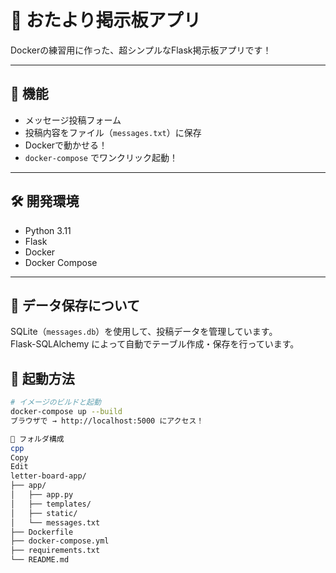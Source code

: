# 💌 おたより掲示板アプリ

Dockerの練習用に作った、超シンプルなFlask掲示板アプリです！

---

## 🌸 機能

- メッセージ投稿フォーム
- 投稿内容をファイル（`messages.txt`）に保存
- Dockerで動かせる！
- `docker-compose` でワンクリック起動！

---

## 🛠️ 開発環境

- Python 3.11
- Flask
- Docker
- Docker Compose

---

## 🧠 データ保存について

SQLite（`messages.db`）を使用して、投稿データを管理しています。  
Flask-SQLAlchemy によって自動でテーブル作成・保存を行っています。

## 🚀 起動方法

```bash
# イメージのビルドと起動
docker-compose up --build
ブラウザで → http://localhost:5000 にアクセス！

📂 フォルダ構成
cpp
Copy
Edit
letter-board-app/
├── app/
│   ├── app.py
│   ├── templates/
│   ├── static/
│   └── messages.txt
├── Dockerfile
├── docker-compose.yml
├── requirements.txt
└── README.md
